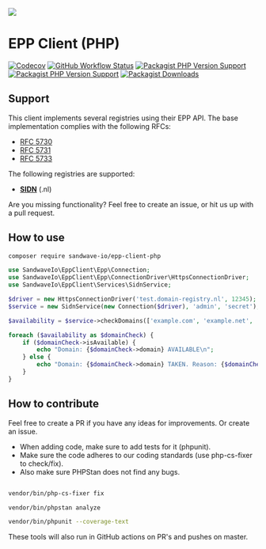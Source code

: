 [![](https://user-images.githubusercontent.com/60096509/91668964-54ecd500-eb11-11ea-9c35-e8f0b20b277a.png)](https://sandwave.io)

# EPP Client (PHP)

[![Codecov](https://codecov.io/gh/sandwave-io/epp-client-php/branch/master/graph/badge.svg?token=CWWIFWRKZC)](https://codecov.io/gh/sandwave-io/epp-client-php)
[![GitHub Workflow Status](https://img.shields.io/github/workflow/status/sandwave-io/epp-client-php/CI)](https://github.com/sandwave-io/epp-client-php/actions)
[![Packagist PHP Version Support](https://img.shields.io/packagist/php-v/sandwave-io/epp-client-php)](https://packagist.org/packages/sandwave-io/epp-client-php)
[![Packagist PHP Version Support](https://img.shields.io/packagist/v/sandwave-io/epp-client-php)](https://packagist.org/packages/sandwave-io/epp-client-php)
[![Packagist Downloads](https://img.shields.io/packagist/dt/sandwave-io/epp-client-php)](https://packagist.org/packages/sandwave-io/epp-client-php)

## Support

This client implements several registries using their EPP API. The base implementation complies with the following RFCs:

* [RFC 5730](https://tools.ietf.org/html/rfc5730)
* [RFC 5731](https://tools.ietf.org/html/rfc5731)
* [RFC 5733](https://tools.ietf.org/html/rfc5733)

The following registries are supported:

* [**SIDN**](https://sidn.nl) (.nl)

Are you missing functionality? Feel free to create an issue, or hit us up with a pull request.

## How to use

```bash
composer require sandwave-io/epp-client-php
```

```php
use SandwaveIo\EppClient\Epp\Connection;
use SandwaveIo\EppClient\Epp\ConnectionDriver\HttpsConnectionDriver;
use SandwaveIo\EppClient\Services\SidnService;

$driver = new HttpsConnectionDriver('test.domain-registry.nl', 12345);
$service = new SidnService(new Connection($driver), 'admin', 'secret');

$availability = $service->checkDomains(['example.com', 'example.net', 'example.org']);

foreach ($availability as $domainCheck) {
    if ($domainCheck->isAvailable) {
        echo "Domain: {$domainCheck->domain} AVAILABLE\n";
    } else {
        echo "Domain: {$domainCheck->domain} TAKEN. Reason: {$domainCheck->reason}\n";
    }
}
```

## How to contribute

Feel free to create a PR if you have any ideas for improvements. Or create an issue.

* When adding code, make sure to add tests for it (phpunit).
* Make sure the code adheres to our coding standards (use php-cs-fixer to check/fix). 
* Also make sure PHPStan does not find any bugs.

```bash

vendor/bin/php-cs-fixer fix

vendor/bin/phpstan analyze

vendor/bin/phpunit --coverage-text

```

These tools will also run in GitHub actions on PR's and pushes on master.
